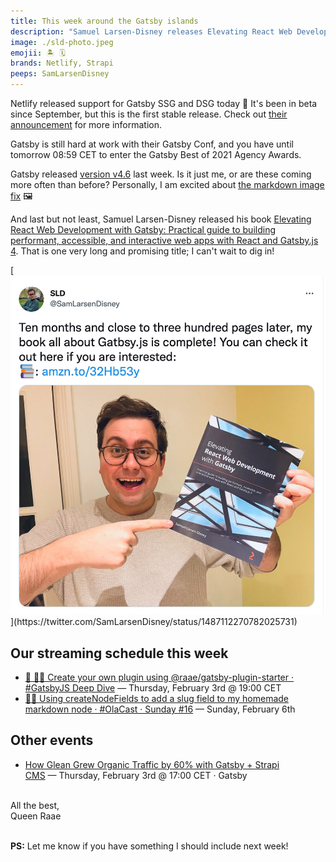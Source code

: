 ```yaml
---
title: This week around the Gatsby islands
description: "Samuel Larsen-Disney releases Elevating React Web Development with Gatsby, Netlify support for DSG + SSG incoming, Gatsby v4.6 and more"
image: ./sld-photo.jpeg
emojii: 🏝 🗓
brands: Netlify, Strapi
peeps: SamLarsenDisney
---
```


Netlify released support for Gatsby SSG and DSG today 🎉 It's been in beta since September, but this is the first stable release. Check out [their announcement](https://github.com/netlify/netlify-plugin-gatsby/releases/tag/v2.0.0) for more information.

Gatsby is still hard at work with their Gatsby Conf, and you have until tomorrow 08:59 CET to enter the Gatsby Best of 2021 Agency Awards.

Gatsby released [version v4.6](https://www.gatsbyjs.com/docs/reference/release-notes/v4.6/) last week. Is it just me, or are these coming more often than before? Personally, I am excited about [the markdown image fix](https://www.gatsbyjs.com/docs/reference/release-notes/v4.6/#tracking-image-changes-in-markdown-files) 🖼

And last but not least, Samuel Larsen-Disney released his book [Elevating React Web Development with Gatsby: Practical guide to building performant, accessible, and interactive web apps with React and Gatsby.js 4](https://twitter.com/SamLarsenDisney/status/1487112270782025731?s=20&t=Yl7K-g2Iz1rrZTRHHm65Cw). That is one very long and promising title; I can't wait to dig in!

[![Tweet Screenshot](./sld-tweet.jpg "Ten months and close to three hundred pages later, my book all about Gatbsy.js is complete! You can check it out here if you are interested https://amzn.to/32Hb53y")](https://twitter.com/SamLarsenDisney/status/1487112270782025731)

## Our streaming schedule this week

- [🔴 🏴‍☠️ Create your own plugin using @raae/gatsby-plugin-starter · #GatsbyJS Deep Dive](https://youtu.be/eaZm9MC0GeE)&nbsp;—&nbsp;Thursday, February 3rd @&nbsp;19:00&nbsp;CET
- [🔴⛵ Using createNodeFields to add a slug field to my homemade markdown node · #OlaCast · Sunday #16](https://youtu.be/otRx6U5zASw)&nbsp;—&nbsp;Sunday, February 6th

## Other events

- [How Glean Grew Organic Traffic by 60% with Gatsby + Strapi CMS](https://www.gatsbyjs.com/resources/webinars/strapi-glean-seo/)&nbsp;—&nbsp;Thursday, February 3rd @&nbsp;17:00&nbsp;CET&nbsp;·&nbsp;Gatsby

&nbsp;  
All the best,  
Queen Raae

&nbsp;  
**PS:** Let me know if you have something I should include next week!
